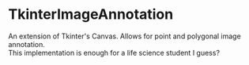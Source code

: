 # TkinterImageAnnotation

An extension of Tkinter's Canvas. Allows for point and polygonal image annotation. <br>
This implementation is enough for a life science student I guess?
